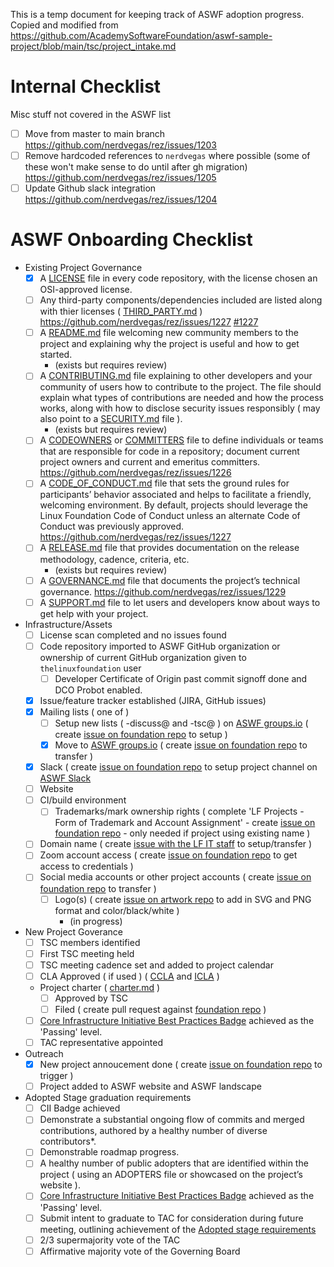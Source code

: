 
This is a temp document for keeping track of ASWF adoption progress.
Copied and modified from
https://github.com/AcademySoftwareFoundation/aswf-sample-project/blob/main/tsc/project_intake.md

# Internal Checklist

Misc stuff not covered in the ASWF list

- [ ] Move from master to main branch https://github.com/nerdvegas/rez/issues/1203
- [ ] Remove hardcoded references to `nerdvegas` where possible (some of these won't make sense to do until after gh migration) https://github.com/nerdvegas/rez/issues/1205
- [ ] Update Github slack integration https://github.com/nerdvegas/rez/issues/1204

# ASWF Onboarding Checklist
- Existing Project Governance
  - [X] A [LICENSE](../LICENSE) file in every code repository, with the license chosen an OSI-approved license.
  - [ ] Any third-party components/dependencies included are listed along with thier licenses ( [THIRD_PARTY.md](../THIRD_PARTY.md) ) https://github.com/nerdvegas/rez/issues/1227 [#1227](/../../issues/1227)
  - [ ] A [README.md](../README.md) file welcoming new community members to the project and explaining why the project is useful and how to get started.
    - (exists but requires review)
  - [ ] A [CONTRIBUTING.md](../CONTRIBUTING.md) file explaining to other developers and your community of users how to contribute to the project. The file should explain what types of contributions are needed and how the process works, along with how to disclose security issues responsibly ( may also point to a [SECURITY.md](../SECURITY.md) file ).
    - (exists but requires review)
  - [ ] A [CODEOWNERS](../CODEOWNERS) or [COMMITTERS](../COMMITERS.csv) file to define individuals or teams that are responsible for code in a repository; document current project owners and current and emeritus committers. https://github.com/nerdvegas/rez/issues/1226
  - [ ] A [CODE_OF_CONDUCT.md](../CODE_OF_CONDUCT.md) file that sets the ground rules for participants’ behavior associated and helps to facilitate a friendly, welcoming environment. By default, projects should leverage the Linux Foundation Code of Conduct unless an alternate Code of Conduct was previously approved. https://github.com/nerdvegas/rez/issues/1227
  - [ ] A [RELEASE.md](process/release.md) file that provides documentation on the release methodology, cadence, criteria, etc.
    - (exists but requires review)
  - [ ] A [GOVERNANCE.md](../GOVERNANCE.md) file that documents the project’s technical governance. https://github.com/nerdvegas/rez/issues/1229
  - [ ] A [SUPPORT.md](../SUPPORT.md) file to let users and developers know about ways to get help with your project.
- Infrastructure/Assets
  - [ ] License scan completed and no issues found
  - [ ] Code repository imported to ASWF GitHub organization or ownership of current GitHub organization given to `thelinuxfoundation` user
    - [ ] Developer Certificate of Origin past commit signoff done and DCO Probot enabled.
  - [X] Issue/feature tracker established (JIRA, GitHub issues)
  - [X] Mailing lists ( one of )
    - [ ] Setup new lists ( -discuss@ and -tsc@ ) on [ASWF groups.io](https://lists.aswf.io) ( create [issue on foundation repo](https://github.com/AcademySoftwareFoundation/foundation/issues/new) to setup )
    - [X] Move to [ASWF groups.io](https://lists.aswf.io) ( create [issue on foundation repo](https://github.com/AcademySoftwareFoundation/foundation/issues/new) to transfer )
  - [X] Slack ( create [issue on foundation repo](https://github.com/AcademySoftwareFoundation/foundation/issues/new) to setup project channel on [ASWF Slack](https://slack.aswf.io)
  - [ ] Website
  - [ ] CI/build environment
    - [ ] Trademarks/mark ownership rights ( complete 'LF Projects - Form of Trademark and Account Assignment' - create [issue on foundation repo](https://github.com/AcademySoftwareFoundation/foundation/issues/new) - only needed if project using existing name )
  - [ ] Domain name ( create [issue with the LF IT staff](https://jira.linuxfoundation.org/plugins/servlet/theme/portal/2/group/19) to setup/transfer )
  - [ ] Zoom account access ( create [issue on foundation repo](https://github.com/AcademySoftwareFoundation/foundation/issues/new) to get access to credentials )
  - [ ] Social media accounts or other project accounts ( create [issue on foundation repo](https://github.com/AcademySoftwareFoundation/foundation/issues/new) to transfer )
    - [ ] Logo(s)   ( create [issue on artwork repo](https://github.com/AcademySoftwareFoundation/artwork/issues/new) to add in SVG and PNG format and color/black/white )
      - (in progress)
- New Project Goverance
  - [ ] TSC members identified
  - [ ] First TSC meeting held
  - [ ] TSC meeting cadence set and added to project calendar
  - [ ] CLA Approved ( if used ) ( [CCLA](ccla.md) and [ICLA](icla.md) )
  - Project charter ( [charter.md](charter.md) )
    - [ ] Approved by TSC
    - [ ] Filed ( create pull request against [foundation repo](https://github.com/AcademySoftwareFoundation/foundation) )
  - [ ] [Core Infrastructure Initiative Best Practices Badge](https://bestpractices.coreinfrastructure.org/) achieved as the 'Passing' level.
  - [ ] TAC representative appointed
- Outreach
  - [X] New project annoucement done ( create [issue on foundation repo](https://github.com/AcademySoftwareFoundation/foundation/issues/new) to trigger )
  - [ ] Project added to ASWF website and ASWF landscape
- Adopted Stage graduation requirements
  - [ ] CII Badge   achieved
  - [ ] Demonstrate a substantial ongoing flow of commits and merged contributions, authored by a healthy number of diverse contributors*.
  - [ ] Demonstrable roadmap progress.
  - [ ] A healthy number of public adopters that are identified within the project ( using an ADOPTERS file or showcased on the project’s website ).
  - [ ] [Core Infrastructure Initiative Best Practices Badge](https://bestpractices.coreinfrastructure.org/) achieved as the 'Passing' level.
  - [ ] Submit intent to graduate to TAC for consideration during future meeting, outlining achievement of the [Adopted stage requirements](https://tac.aswf.io/process/lifecycle.html#adopted-stage)
  - [ ] 2/3 supermajority vote of the TAC
  - [ ] Affirmative majority vote of the Governing Board
